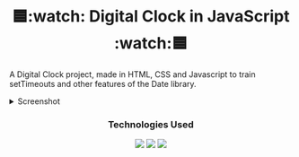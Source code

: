 <div align="center">
  <h1>🟦:watch: Digital Clock in JavaScript :watch:🟦</h1>
</div>

A Digital Clock project, made in HTML, CSS and Javascript to train setTimeouts and other features of the Date library.

<details><summary>Screenshot</summary>

<a href="https://imgur.com/1VADxZB"><img src="https://i.imgur.com/1VADxZB.png" title="source: imgur.com" /></a>

</details>

<div align="center">
  <h3>Technologies Used</h3>
  
  <img src="https://img.shields.io/badge/html5-0a2042.svg?style=for-the-badge&logo=html5&logoColor=23E34F26" />
  <img src="https://img.shields.io/badge/css3-0a2042.svg?style=for-the-badge&logo=css3&logoColor=%231572B6" />
  <img src="https://img.shields.io/badge/javascript-0a2042.svg?style=for-the-badge&logo=javascript&logoColor=%23F7DF1E" />

</div>
